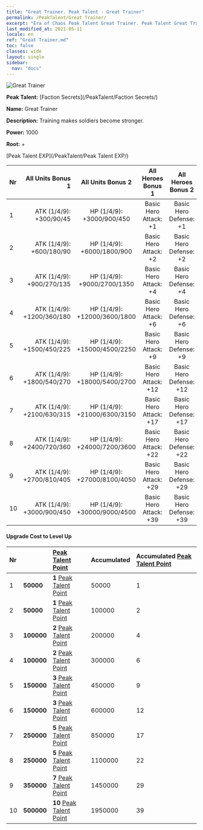 ```yaml
---
title: "Great Trainer. Peak Talent - Great Trainer"
permalink: /PeakTalent/Great Trainer/
excerpt: "Era of Chaos Peak Talent Great Trainer. Peak Talent Great Trainer. Great Trainer"
last_modified_at: 2021-05-11
locale: en
ref: "Great Trainer.md"
toc: false
classes: wide
layout: single
sidebar:
  nav: "docs"
---
```


  ![Great Trainer](/images/pt/talent_3001.png)

  **Peak Talent:** [Faction Secrets](/PeakTalent/Faction Secrets/)

  **Name:** Great Trainer

  **Description:** Training makes soldiers become stronger.

  **Power:** 1000

  **Root:** +

  [Peak Talent EXP](/PeakTalent/Peak Talent EXP/)

  | Nr | All Units Bonus 1 | All Units Bonus 2 | All Heroes Bonus 1 | All Heroes Bonus 2 |
  |:---|--------------:|:-------------:|:-------------:|:-------------:|
  | 1 | ATK (1/4/9): +300/90/45 | HP (1/4/9): +3000/900/450 | Basic Hero Attack: +1 | Basic Hero Defense: +1 |
  | 2 | ATK (1/4/9): +600/180/90 | HP (1/4/9): +6000/1800/900 | Basic Hero Attack: +2 | Basic Hero Defense: +2 |
  | 3 | ATK (1/4/9): +900/270/135 | HP (1/4/9): +9000/2700/1350 | Basic Hero Attack: +4 | Basic Hero Defense: +4 |
  | 4 | ATK (1/4/9): +1200/360/180 | HP (1/4/9): +12000/3600/1800 | Basic Hero Attack: +6 | Basic Hero Defense: +6 |
  | 5 | ATK (1/4/9): +1500/450/225 | HP (1/4/9): +15000/4500/2250 | Basic Hero Attack: +9 | Basic Hero Defense: +9 |
  | 6 | ATK (1/4/9): +1800/540/270 | HP (1/4/9): +18000/5400/2700 | Basic Hero Attack: +12 | Basic Hero Defense: +12 |
  | 7 | ATK (1/4/9): +2100/630/315 | HP (1/4/9): +21000/6300/3150 | Basic Hero Attack: +17 | Basic Hero Defense: +17 |
  | 8 | ATK (1/4/9): +2400/720/360 | HP (1/4/9): +24000/7200/3600 | Basic Hero Attack: +22 | Basic Hero Defense: +22 |
  | 9 | ATK (1/4/9): +2700/810/405 | HP (1/4/9): +27000/8100/4050 | Basic Hero Attack: +29 | Basic Hero Defense: +29 |
  | 10 | ATK (1/4/9): +3000/900/450 | HP (1/4/9): +30000/9000/4500 | Basic Hero Attack: +39 | Basic Hero Defense: +39 |


#### Upgrade Cost to Level Up

  | Nr | <i class="fas fa-coins"/> | [Peak Talent Point](/Items/con_934/) | Accumulated <i class="fas fa-coins"/> | Accumulated [Peak Talent Point](/Items/con_934/) |
  |:---|:--------------|:-------------|:-------------|:-------------|
  | 1 | **50000** | **1** [Peak Talent Point](/Items/con_934/) | 50000 | 1 |
  | 2 | **50000** | **1** [Peak Talent Point](/Items/con_934/) | 100000 | 2 |
  | 3 | **100000** | **2** [Peak Talent Point](/Items/con_934/) | 200000 | 4 |
  | 4 | **100000** | **2** [Peak Talent Point](/Items/con_934/) | 300000 | 6 |
  | 5 | **150000** | **3** [Peak Talent Point](/Items/con_934/) | 450000 | 9 |
  | 6 | **150000** | **3** [Peak Talent Point](/Items/con_934/) | 600000 | 12 |
  | 7 | **250000** | **5** [Peak Talent Point](/Items/con_934/) | 850000 | 17 |
  | 8 | **250000** | **5** [Peak Talent Point](/Items/con_934/) | 1100000 | 22 |
  | 9 | **350000** | **7** [Peak Talent Point](/Items/con_934/) | 1450000 | 29 |
  | 10 | **500000** | **10** [Peak Talent Point](/Items/con_934/) | 1950000 | 39 |
